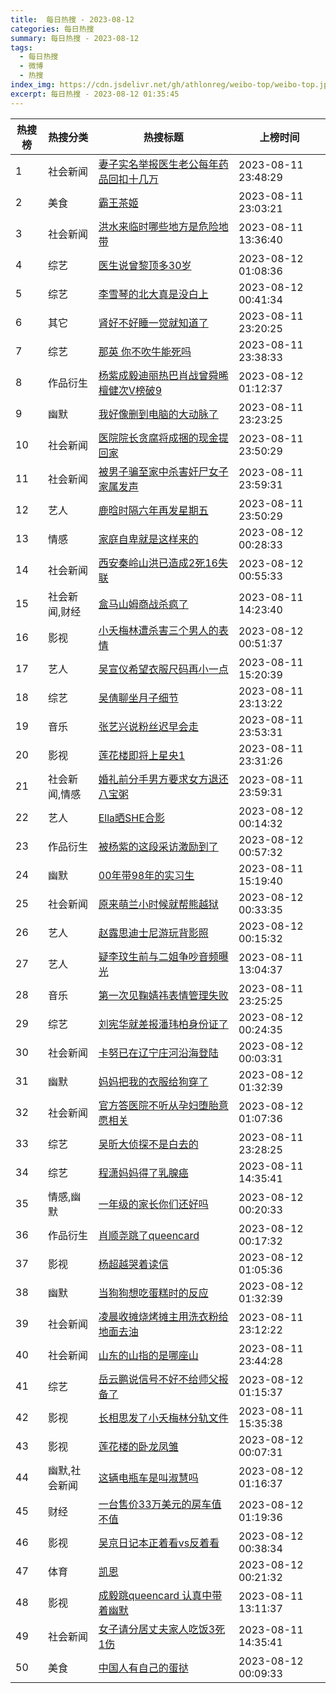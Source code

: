 ```yaml
---
title:  每日热搜 - 2023-08-12
categories: 每日热搜
summary: 每日热搜 - 2023-08-12
tags:
  - 每日热搜
  - 微博
  - 热搜
index_img: https://cdn.jsdelivr.net/gh/athlonreg/weibo-top/weibo-top.jpeg
excerpt: 每日热搜 - 2023-08-12 01:35:45
---
```


| 热搜榜 | 热搜分类 | 热搜标题 | 上榜时间 |
| --- | --- | --- | --- |
| 1 | 社会新闻 | [妻子实名举报医生老公每年药品回扣十几万](https://s.weibo.com/weibo%3Fq%3D%2523%E5%A6%BB%E5%AD%90%E5%AE%9E%E5%90%8D%E4%B8%BE%E6%8A%A5%E5%8C%BB%E7%94%9F%E8%80%81%E5%85%AC%E6%AF%8F%E5%B9%B4%E8%8D%AF%E5%93%81%E5%9B%9E%E6%89%A3%E5%8D%81%E5%87%A0%E4%B8%87%2523) | 2023-08-11 23:48:29 | 
| 2 | 美食 | [霸王茶姬](https://s.weibo.com/weibo%3Fq%3D%2523%E9%9C%B8%E7%8E%8B%E8%8C%B6%E5%A7%AC%2523) | 2023-08-11 23:03:21 | 
| 3 | 社会新闻 | [洪水来临时哪些地方是危险地带](https://s.weibo.com/weibo%3Fq%3D%2523%E6%B4%AA%E6%B0%B4%E6%9D%A5%E4%B8%B4%E6%97%B6%E5%93%AA%E4%BA%9B%E5%9C%B0%E6%96%B9%E6%98%AF%E5%8D%B1%E9%99%A9%E5%9C%B0%E5%B8%A6%2523) | 2023-08-11 13:36:40 | 
| 4 | 综艺 | [医生说曾黎顶多30岁](https://s.weibo.com/weibo%3Fq%3D%2523%E5%8C%BB%E7%94%9F%E8%AF%B4%E6%9B%BE%E9%BB%8E%E9%A1%B6%E5%A4%9A30%E5%B2%81%2523) | 2023-08-12 01:08:36 | 
| 5 | 综艺 | [李雪琴的北大真是没白上](https://s.weibo.com/weibo%3Fq%3D%2523%E6%9D%8E%E9%9B%AA%E7%90%B4%E7%9A%84%E5%8C%97%E5%A4%A7%E7%9C%9F%E6%98%AF%E6%B2%A1%E7%99%BD%E4%B8%8A%2523) | 2023-08-12 00:41:34 | 
| 6 | 其它 | [肾好不好睡一觉就知道了](https://s.weibo.com/weibo%3Fq%3D%2523%E8%82%BE%E5%A5%BD%E4%B8%8D%E5%A5%BD%E7%9D%A1%E4%B8%80%E8%A7%89%E5%B0%B1%E7%9F%A5%E9%81%93%E4%BA%86%2523) | 2023-08-11 23:20:25 | 
| 7 | 综艺 | [那英 你不吹牛能死吗](https://s.weibo.com/weibo%3Fq%3D%2523%E9%82%A3%E8%8B%B1%20%E4%BD%A0%E4%B8%8D%E5%90%B9%E7%89%9B%E8%83%BD%E6%AD%BB%E5%90%97%2523) | 2023-08-11 23:38:33 | 
| 8 | 作品衍生 | [杨紫成毅迪丽热巴肖战曾舜晞檀健次V榜破9](https://s.weibo.com/weibo%3Fq%3D%2523%E6%9D%A8%E7%B4%AB%E6%88%90%E6%AF%85%E8%BF%AA%E4%B8%BD%E7%83%AD%E5%B7%B4%E8%82%96%E6%88%98%E6%9B%BE%E8%88%9C%E6%99%9E%E6%AA%80%E5%81%A5%E6%AC%A1V%E6%A6%9C%E7%A0%B49%2523) | 2023-08-12 01:12:37 | 
| 9 | 幽默 | [我好像删到电脑的大动脉了](https://s.weibo.com/weibo%3Fq%3D%2523%E6%88%91%E5%A5%BD%E5%83%8F%E5%88%A0%E5%88%B0%E7%94%B5%E8%84%91%E7%9A%84%E5%A4%A7%E5%8A%A8%E8%84%89%E4%BA%86%2523) | 2023-08-11 23:23:25 | 
| 10 | 社会新闻 | [医院院长贪腐将成捆的现金提回家](https://s.weibo.com/weibo%3Fq%3D%2523%E5%8C%BB%E9%99%A2%E9%99%A2%E9%95%BF%E8%B4%AA%E8%85%90%E5%B0%86%E6%88%90%E6%8D%86%E7%9A%84%E7%8E%B0%E9%87%91%E6%8F%90%E5%9B%9E%E5%AE%B6%2523) | 2023-08-11 23:50:29 | 
| 11 | 社会新闻 | [被男子骗至家中杀害奸尸女子家属发声](https://s.weibo.com/weibo%3Fq%3D%2523%E8%A2%AB%E7%94%B7%E5%AD%90%E9%AA%97%E8%87%B3%E5%AE%B6%E4%B8%AD%E6%9D%80%E5%AE%B3%E5%A5%B8%E5%B0%B8%E5%A5%B3%E5%AD%90%E5%AE%B6%E5%B1%9E%E5%8F%91%E5%A3%B0%2523) | 2023-08-11 23:59:31 | 
| 12 | 艺人 | [鹿晗时隔六年再发星期五](https://s.weibo.com/weibo%3Fq%3D%2523%E9%B9%BF%E6%99%97%E6%97%B6%E9%9A%94%E5%85%AD%E5%B9%B4%E5%86%8D%E5%8F%91%E6%98%9F%E6%9C%9F%E4%BA%94%2523) | 2023-08-11 23:50:29 | 
| 13 | 情感 | [家庭自卑就是这样来的](https://s.weibo.com/weibo%3Fq%3D%2523%E5%AE%B6%E5%BA%AD%E8%87%AA%E5%8D%91%E5%B0%B1%E6%98%AF%E8%BF%99%E6%A0%B7%E6%9D%A5%E7%9A%84%2523) | 2023-08-12 00:28:33 | 
| 14 | 社会新闻 | [西安秦岭山洪已造成2死16失联](https://s.weibo.com/weibo%3Fq%3D%2523%E8%A5%BF%E5%AE%89%E7%A7%A6%E5%B2%AD%E5%B1%B1%E6%B4%AA%E5%B7%B2%E9%80%A0%E6%88%902%E6%AD%BB16%E5%A4%B1%E8%81%94%2523) | 2023-08-12 00:55:33 | 
| 15 | 社会新闻,财经 | [盒马山姆商战杀疯了](https://s.weibo.com/weibo%3Fq%3D%2523%E7%9B%92%E9%A9%AC%E5%B1%B1%E5%A7%86%E5%95%86%E6%88%98%E6%9D%80%E7%96%AF%E4%BA%86%2523) | 2023-08-11 14:23:40 | 
| 16 | 影视 | [小夭梅林遭杀害三个男人的表情](https://s.weibo.com/weibo%3Fq%3D%2523%E5%B0%8F%E5%A4%AD%E6%A2%85%E6%9E%97%E9%81%AD%E6%9D%80%E5%AE%B3%E4%B8%89%E4%B8%AA%E7%94%B7%E4%BA%BA%E7%9A%84%E8%A1%A8%E6%83%85%2523) | 2023-08-12 00:51:37 | 
| 17 | 艺人 | [吴宣仪希望衣服尺码再小一点](https://s.weibo.com/weibo%3Fq%3D%2523%E5%90%B4%E5%AE%A3%E4%BB%AA%E5%B8%8C%E6%9C%9B%E8%A1%A3%E6%9C%8D%E5%B0%BA%E7%A0%81%E5%86%8D%E5%B0%8F%E4%B8%80%E7%82%B9%2523) | 2023-08-11 15:20:39 | 
| 18 | 综艺 | [吴倩聊坐月子细节](https://s.weibo.com/weibo%3Fq%3D%2523%E5%90%B4%E5%80%A9%E8%81%8A%E5%9D%90%E6%9C%88%E5%AD%90%E7%BB%86%E8%8A%82%2523) | 2023-08-11 23:13:22 | 
| 19 | 音乐 | [张艺兴说粉丝迟早会走](https://s.weibo.com/weibo%3Fq%3D%2523%E5%BC%A0%E8%89%BA%E5%85%B4%E8%AF%B4%E7%B2%89%E4%B8%9D%E8%BF%9F%E6%97%A9%E4%BC%9A%E8%B5%B0%2523) | 2023-08-11 23:53:31 | 
| 20 | 影视 | [莲花楼即将上星央1](https://s.weibo.com/weibo%3Fq%3D%2523%E8%8E%B2%E8%8A%B1%E6%A5%BC%E5%8D%B3%E5%B0%86%E4%B8%8A%E6%98%9F%E5%A4%AE1%2523) | 2023-08-11 23:31:26 | 
| 21 | 社会新闻,情感 | [婚礼前分手男方要求女方退还八宝粥](https://s.weibo.com/weibo%3Fq%3D%2523%E5%A9%9A%E7%A4%BC%E5%89%8D%E5%88%86%E6%89%8B%E7%94%B7%E6%96%B9%E8%A6%81%E6%B1%82%E5%A5%B3%E6%96%B9%E9%80%80%E8%BF%98%E5%85%AB%E5%AE%9D%E7%B2%A5%2523) | 2023-08-11 23:59:31 | 
| 22 | 艺人 | [Ella晒SHE合影](https://s.weibo.com/weibo%3Fq%3D%2523Ella%E6%99%92SHE%E5%90%88%E5%BD%B1%2523) | 2023-08-12 00:14:32 | 
| 23 | 作品衍生 | [被杨紫的这段采访激励到了](https://s.weibo.com/weibo%3Fq%3D%2523%E8%A2%AB%E6%9D%A8%E7%B4%AB%E7%9A%84%E8%BF%99%E6%AE%B5%E9%87%87%E8%AE%BF%E6%BF%80%E5%8A%B1%E5%88%B0%E4%BA%86%2523) | 2023-08-12 00:57:32 | 
| 24 | 幽默 | [00年带98年的实习生](https://s.weibo.com/weibo%3Fq%3D%252300%E5%B9%B4%E5%B8%A698%E5%B9%B4%E7%9A%84%E5%AE%9E%E4%B9%A0%E7%94%9F%2523) | 2023-08-11 15:19:40 | 
| 25 | 社会新闻 | [原来萌兰小时候就帮熊越狱](https://s.weibo.com/weibo%3Fq%3D%2523%E5%8E%9F%E6%9D%A5%E8%90%8C%E5%85%B0%E5%B0%8F%E6%97%B6%E5%80%99%E5%B0%B1%E5%B8%AE%E7%86%8A%E8%B6%8A%E7%8B%B1%2523) | 2023-08-12 00:33:35 | 
| 26 | 艺人 | [赵露思迪士尼游玩背影照](https://s.weibo.com/weibo%3Fq%3D%2523%E8%B5%B5%E9%9C%B2%E6%80%9D%E8%BF%AA%E5%A3%AB%E5%B0%BC%E6%B8%B8%E7%8E%A9%E8%83%8C%E5%BD%B1%E7%85%A7%2523) | 2023-08-12 00:15:32 | 
| 27 | 艺人 | [疑李玟生前与二姐争吵音频曝光](https://s.weibo.com/weibo%3Fq%3D%2523%E7%96%91%E6%9D%8E%E7%8E%9F%E7%94%9F%E5%89%8D%E4%B8%8E%E4%BA%8C%E5%A7%90%E4%BA%89%E5%90%B5%E9%9F%B3%E9%A2%91%E6%9B%9D%E5%85%89%2523) | 2023-08-11 13:04:37 | 
| 28 | 音乐 | [第一次见鞠婧祎表情管理失败](https://s.weibo.com/weibo%3Fq%3D%2523%E7%AC%AC%E4%B8%80%E6%AC%A1%E8%A7%81%E9%9E%A0%E5%A9%A7%E7%A5%8E%E8%A1%A8%E6%83%85%E7%AE%A1%E7%90%86%E5%A4%B1%E8%B4%A5%2523) | 2023-08-11 23:25:25 | 
| 29 | 综艺 | [刘宪华就差报潘玮柏身份证了](https://s.weibo.com/weibo%3Fq%3D%2523%E5%88%98%E5%AE%AA%E5%8D%8E%E5%B0%B1%E5%B7%AE%E6%8A%A5%E6%BD%98%E7%8E%AE%E6%9F%8F%E8%BA%AB%E4%BB%BD%E8%AF%81%E4%BA%86%2523) | 2023-08-12 00:24:35 | 
| 30 | 社会新闻 | [卡努已在辽宁庄河沿海登陆](https://s.weibo.com/weibo%3Fq%3D%2523%E5%8D%A1%E5%8A%AA%E5%B7%B2%E5%9C%A8%E8%BE%BD%E5%AE%81%E5%BA%84%E6%B2%B3%E6%B2%BF%E6%B5%B7%E7%99%BB%E9%99%86%2523) | 2023-08-12 00:03:31 | 
| 31 | 幽默 | [妈妈把我的衣服给狗穿了](https://s.weibo.com/weibo%3Fq%3D%2523%E5%A6%88%E5%A6%88%E6%8A%8A%E6%88%91%E7%9A%84%E8%A1%A3%E6%9C%8D%E7%BB%99%E7%8B%97%E7%A9%BF%E4%BA%86%2523) | 2023-08-12 01:32:39 | 
| 32 | 社会新闻 | [官方答医院不听从孕妇堕胎意愿相关](https://s.weibo.com/weibo%3Fq%3D%2523%E5%AE%98%E6%96%B9%E7%AD%94%E5%8C%BB%E9%99%A2%E4%B8%8D%E5%90%AC%E4%BB%8E%E5%AD%95%E5%A6%87%E5%A0%95%E8%83%8E%E6%84%8F%E6%84%BF%E7%9B%B8%E5%85%B3%2523) | 2023-08-12 01:07:36 | 
| 33 | 综艺 | [吴昕大侦探不是白去的](https://s.weibo.com/weibo%3Fq%3D%2523%E5%90%B4%E6%98%95%E5%A4%A7%E4%BE%A6%E6%8E%A2%E4%B8%8D%E6%98%AF%E7%99%BD%E5%8E%BB%E7%9A%84%2523) | 2023-08-11 23:28:25 | 
| 34 | 综艺 | [程潇妈妈得了乳腺癌](https://s.weibo.com/weibo%3Fq%3D%2523%E7%A8%8B%E6%BD%87%E5%A6%88%E5%A6%88%E5%BE%97%E4%BA%86%E4%B9%B3%E8%85%BA%E7%99%8C%2523) | 2023-08-11 14:35:41 | 
| 35 | 情感,幽默 | [一年级的家长你们还好吗](https://s.weibo.com/weibo%3Fq%3D%2523%E4%B8%80%E5%B9%B4%E7%BA%A7%E7%9A%84%E5%AE%B6%E9%95%BF%E4%BD%A0%E4%BB%AC%E8%BF%98%E5%A5%BD%E5%90%97%2523) | 2023-08-12 00:20:33 | 
| 36 | 作品衍生 | [肖顺尧跳了queencard](https://s.weibo.com/weibo%3Fq%3D%2523%E8%82%96%E9%A1%BA%E5%B0%A7%E8%B7%B3%E4%BA%86queencard%2523) | 2023-08-12 00:17:32 | 
| 37 | 影视 | [杨超越哭着读信](https://s.weibo.com/weibo%3Fq%3D%2523%E6%9D%A8%E8%B6%85%E8%B6%8A%E5%93%AD%E7%9D%80%E8%AF%BB%E4%BF%A1%2523) | 2023-08-12 01:05:36 | 
| 38 | 幽默 | [当狗狗想吃蛋糕时的反应](https://s.weibo.com/weibo%3Fq%3D%2523%E5%BD%93%E7%8B%97%E7%8B%97%E6%83%B3%E5%90%83%E8%9B%8B%E7%B3%95%E6%97%B6%E7%9A%84%E5%8F%8D%E5%BA%94%2523) | 2023-08-12 01:32:39 | 
| 39 | 社会新闻 | [凌晨收摊烧烤摊主用洗衣粉给地面去油](https://s.weibo.com/weibo%3Fq%3D%2523%E5%87%8C%E6%99%A8%E6%94%B6%E6%91%8A%E7%83%A7%E7%83%A4%E6%91%8A%E4%B8%BB%E7%94%A8%E6%B4%97%E8%A1%A3%E7%B2%89%E7%BB%99%E5%9C%B0%E9%9D%A2%E5%8E%BB%E6%B2%B9%2523) | 2023-08-11 23:12:22 | 
| 40 | 社会新闻 | [山东的山指的是哪座山](https://s.weibo.com/weibo%3Fq%3D%2523%E5%B1%B1%E4%B8%9C%E7%9A%84%E5%B1%B1%E6%8C%87%E7%9A%84%E6%98%AF%E5%93%AA%E5%BA%A7%E5%B1%B1%2523) | 2023-08-11 23:44:28 | 
| 41 | 综艺 | [岳云鹏说信号不好不给师父报备了](https://s.weibo.com/weibo%3Fq%3D%2523%E5%B2%B3%E4%BA%91%E9%B9%8F%E8%AF%B4%E4%BF%A1%E5%8F%B7%E4%B8%8D%E5%A5%BD%E4%B8%8D%E7%BB%99%E5%B8%88%E7%88%B6%E6%8A%A5%E5%A4%87%E4%BA%86%2523) | 2023-08-12 01:15:37 | 
| 42 | 影视 | [长相思发了小夭梅林分轨文件](https://s.weibo.com/weibo%3Fq%3D%2523%E9%95%BF%E7%9B%B8%E6%80%9D%E5%8F%91%E4%BA%86%E5%B0%8F%E5%A4%AD%E6%A2%85%E6%9E%97%E5%88%86%E8%BD%A8%E6%96%87%E4%BB%B6%2523) | 2023-08-11 15:35:38 | 
| 43 | 影视 | [莲花楼的卧龙凤雏](https://s.weibo.com/weibo%3Fq%3D%2523%E8%8E%B2%E8%8A%B1%E6%A5%BC%E7%9A%84%E5%8D%A7%E9%BE%99%E5%87%A4%E9%9B%8F%2523) | 2023-08-12 00:07:31 | 
| 44 | 幽默,社会新闻 | [这辆电瓶车是叫淑慧吗](https://s.weibo.com/weibo%3Fq%3D%2523%E8%BF%99%E8%BE%86%E7%94%B5%E7%93%B6%E8%BD%A6%E6%98%AF%E5%8F%AB%E6%B7%91%E6%85%A7%E5%90%97%2523) | 2023-08-12 01:16:37 | 
| 45 | 财经 | [一台售价33万美元的房车值不值](https://s.weibo.com/weibo%3Fq%3D%2523%E4%B8%80%E5%8F%B0%E5%94%AE%E4%BB%B733%E4%B8%87%E7%BE%8E%E5%85%83%E7%9A%84%E6%88%BF%E8%BD%A6%E5%80%BC%E4%B8%8D%E5%80%BC%2523) | 2023-08-12 01:19:36 | 
| 46 | 影视 | [吴京日记本正着看vs反着看](https://s.weibo.com/weibo%3Fq%3D%2523%E5%90%B4%E4%BA%AC%E6%97%A5%E8%AE%B0%E6%9C%AC%E6%AD%A3%E7%9D%80%E7%9C%8Bvs%E5%8F%8D%E7%9D%80%E7%9C%8B%2523) | 2023-08-12 00:38:34 | 
| 47 | 体育 | [凯恩](https://s.weibo.com/weibo%3Fq%3D%2523%E5%87%AF%E6%81%A9%2523) | 2023-08-12 00:21:32 | 
| 48 | 影视 | [成毅跳queencard 认真中带着幽默](https://s.weibo.com/weibo%3Fq%3D%2523%E6%88%90%E6%AF%85%E8%B7%B3queencard%20%E8%AE%A4%E7%9C%9F%E4%B8%AD%E5%B8%A6%E7%9D%80%E5%B9%BD%E9%BB%98%2523) | 2023-08-11 13:11:37 | 
| 49 | 社会新闻 | [女子请分居丈夫家人吃饭3死1伤](https://s.weibo.com/weibo%3Fq%3D%2523%E5%A5%B3%E5%AD%90%E8%AF%B7%E5%88%86%E5%B1%85%E4%B8%88%E5%A4%AB%E5%AE%B6%E4%BA%BA%E5%90%83%E9%A5%AD3%E6%AD%BB1%E4%BC%A4%2523) | 2023-08-11 14:35:41 | 
| 50 | 美食 | [中国人有自己的蛋挞](https://s.weibo.com/weibo%3Fq%3D%2523%E4%B8%AD%E5%9B%BD%E4%BA%BA%E6%9C%89%E8%87%AA%E5%B7%B1%E7%9A%84%E8%9B%8B%E6%8C%9E%2523) | 2023-08-12 00:09:33 | 
